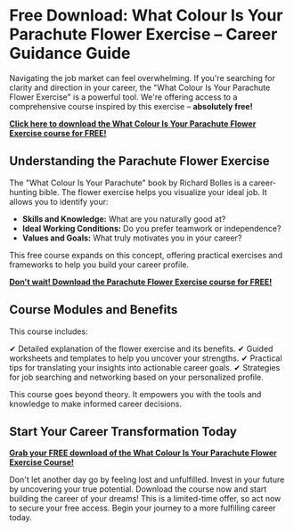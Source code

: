 # Free Download: What Colour Is Your Parachute Flower Exercise – Career Guidance Guide

Navigating the job market can feel overwhelming. If you're searching for clarity and direction in your career, the "What Colour Is Your Parachute Flower Exercise" is a powerful tool. We're offering access to a comprehensive course inspired by this exercise – **absolutely free!**

[**Click here to download the What Colour Is Your Parachute Flower Exercise course for FREE!**](https://udemywork.com/what-colour-is-your-parachute-flower-exercise)

## Understanding the Parachute Flower Exercise

The "What Colour Is Your Parachute" book by Richard Bolles is a career-hunting bible. The flower exercise helps you visualize your ideal job. It allows you to identify your:

*   **Skills and Knowledge:** What are you naturally good at?
*   **Ideal Working Conditions:** Do you prefer teamwork or independence?
*   **Values and Goals:** What truly motivates you in your career?

This free course expands on this concept, offering practical exercises and frameworks to help you build your career profile.

[**Don't wait! Download the Parachute Flower Exercise course for FREE!**](https://udemywork.com/what-colour-is-your-parachute-flower-exercise)

## Course Modules and Benefits

This course includes:

✔ Detailed explanation of the flower exercise and its benefits.
✔ Guided worksheets and templates to help you uncover your strengths.
✔ Practical tips for translating your insights into actionable career goals.
✔ Strategies for job searching and networking based on your personalized profile.

This course goes beyond theory. It empowers you with the tools and knowledge to make informed career decisions.

## Start Your Career Transformation Today

[**Grab your FREE download of the What Colour Is Your Parachute Flower Exercise Course!**](https://udemywork.com/what-colour-is-your-parachute-flower-exercise)

Don't let another day go by feeling lost and unfulfilled. Invest in your future by uncovering your true potential. Download the course now and start building the career of your dreams! This is a limited-time offer, so act now to secure your free access. Begin your journey to a more fulfilling career today.

